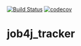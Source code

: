 [![Build Status](https://travis-ci.com/KarnaukhovKirill/job4j_tracker.svg?branch=master)](https://travis-ci.com/KarnaukhovKirill/job4j_tracker)
[![codecov](https://codecov.io/gh/KarnaukhovKirill/job4j_tracker/branch/master/graph/badge.svg)](https://codecov.io/gh/KarnaukhovKirill/job4j_tracker)

# job4j_tracker